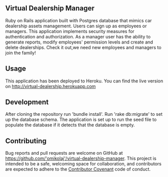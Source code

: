 ## Virtual Dealership Manager
Ruby on Rails application built with Postgres database that mimics car dealership assets management. Users can sign up as employees or managers. This application implements security measures for authentication and authorization. As a manager user has the ability to generate reports, modify employees' permission levels and create and delete dealerships. Check it out,we need new employees and managers to join the family!

## Usage
This application has been deployed to Heroku. You can find the live version on http://virtual-dealership.herokuapp.com

## Development
After cloning the repository run 'bundle install'. Run 'rake db:migrate' to set up the database schema. The application is set up to run the seed file to populate the database if it detects that the database is empty. 

## Contributing
Bug reports and pull requests are welcome on GitHub at https://github.com/'omikolaj'/virtual-dealership-manager. This project is intended to be a safe, welcoming space for collaboration, and contributors are expected to adhere to the [Contributor Covenant](http://contributor-covenant.org) code of conduct.